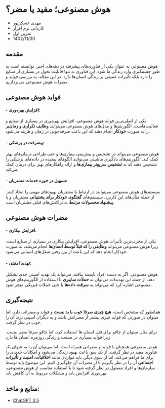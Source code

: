 # هوش مصنوعی؛ مفید یا مضر؟
 - مهدی عسکرپور
 - کاردانی نرم افزار
 - تمرین اول
 - 1402/11/30


## مقدمه

هوش مصنوعی به عنوان یکی از فناوری‌های پیشرفته در دهه‌های اخیر، توانسته است به طور چشمگیری وارد زندگی ما شود. این فناوری نه تنها قابلیت تحول در بسیاری از صنایع را دارد بلکه تأثیرات عمیقی بر زندگی انسان‌ها دارد. در این مقاله، به بررسی فواید و مضرات هوش مصنوعی می‌پردازیم.



## فواید هوش مصنوعی

#### - افزایش بهره‌وری:

یکی از اصلی‌ترین فواید هوش مصنوعی، افزایش بهره‌وری در بسیاری از صنایع و فعالیت‌هاست. الگوریتم‌ها و مدل‌های هوش مصنوعی می‌توانند **وظایف تکراری و زمان‌بر** را به صورت **خودکار** انجام دهند که این باعث صرفه‌جویی در زمان و هزینه می‌شود.



#### - پیشرفت در پزشکی:

هوش مصنوعی می‌تواند در تشخیص و پیش‌بینی بیماری‌ها و حتی طراحی درمان‌های بهتر کمک کند. الگوریتم‌های یادگیری ماشینی می‌توانند الگوهای پیچیده در داده‌های پزشکی را تشخیص دهند که به **تشخیص سریع‌تر بیماری‌ها** و ارائه راهکارهای بهتر برای درمان کمک می‌کند.



#### - تسهیل در حوزه خدمات مشتریان:

سیستم‌های هوش مصنوعی می‌توانند در ارتباط با مشتریان بهبودهای مهمی را ایجاد کنند. از جمله مثال‌های این کاربرد، سیستم‌های **گفتگوی خودکار برای پشتیبانی** مشتریان و یا **پیشنهاد محصولات مرتبط** به تراکنش‌های قبلی مشتریان است.



## مضرات هوش مصنوعی



#### - افزایش بیکاری:

یکی از مخرب‌ترین تأثیرات هوش مصنوعی، افزایش بیکاری در بسیاری از صنایع است. زیرا هوش مصنوعی می‌تواند **وظایفی را که قبلاً توسط انسان‌ها** انجام می‌شد، به صورت خودکار انجام دهد که این باعث از بین رفتن شغل‌های انسانی می‌شود.



#### - تهدید امنیتی:

هوش مصنوعی، اگر به دست افراد ناپسند بیافتد، می‌تواند یک تهدید امنیتی جدی تشکیل دهد. از جمله این تهدیدات می‌توان به **حملات سایبری** با استفاده از الگوریتم‌های هوش مصنوعی اشاره کرد که می‌تواند به **سرقت داده‌ها** یا حتی حملات فیزیکی منجر شود.



## نتیجه‌گیری



همانطور که مشخص است، **هیچ چیزی صرفا خوب یا بد نیست** و فواید و مضراتی دارد. اما میتوان در صورتی که فواید چیزی بیشتر از مضراتش باشد و به دیگران آسیبی نزند آن را خوب در نظر گرفت.



برای مثال میتوان از چاقو برای قتل انسان ها استفاده کرد، اما چاقو صرفا مضر نیست. زیرا فواید بسیاری در صنعت و زندگی روزمره انسان ها دارد.



هوش مصنوعی همچنان با فواید و مضراتی همراه است. اما می‌توان آن را به عنوان یک فناوری مفید در نظر گرفت. از یک سو، باعث بهبود زندگی می‌شود و امکانات جدیدی را برای ما فراهم می‌کند، اما از سوی دیگر، باید مواردی مانند **اخلاقیات، امنیت و تأثیرات اجتماعی** آن را در نظر بگیریم تا از مضرات آن جلوگیری کنیم. این موضوع باید توسط سازمان‌ها و افراد مسئول در نظر گرفته شود تا با استفاده مناسب از هوش مصنوعی، بهره‌وری افزایش یابد و مشکلات مربوط به آن کاهش یابد.


## منابع و ماخذ:

 - [ChatGPT 3.5](http://chat.openai.com)
